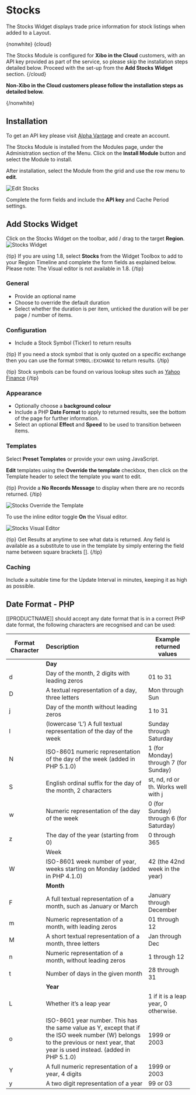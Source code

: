 <!--toc=widgets-->

# Stocks

The Stocks Widget displays trade price information for stock listings when added to a Layout.

{nonwhite}
{cloud}

The Stocks Module is configured for **Xibo in the Cloud** customers, with an API key provided as part of the service, so please skip the installation steps detailed below. Proceed with the set-up from the **Add Stocks Widget** section.
{/cloud}

**Non-Xibo in the Cloud customers please follow the installation steps as detailed below.**

{/nonwhite}

## Installation 

To get an API key please visit [Alpha Vantage](https://www.alphavantage.co/support/#api-key)  and create an account.

The Stocks Module is installed from the Modules page, under the Administration section of the Menu. Click on the **Install Module** button and select the Module to install.

After installation,  select the Module from the grid and use the row menu to **edit**.

![Edit Stocks](img/media_stocks_edit.png)

Complete the form fields and include the **API key** and Cache Period settings.



## Add Stocks Widget

Click on the Stocks Widget on the  toolbar, add / drag to the target **Region**. ![Stocks Widget](img/v2_media_stocks_widget.png)

{tip}
If you are using 1.8, select **Stocks** from the Widget Toolbox to add to your Region Timeline and complete the form fields as explained below. Please note: The Visual editor is not available in 1.8.
{/tip}

### General

- Provide an optional name
- Choose to override the default duration
- Select whether the duration is per item, unticked the duration will be per page / number of items.

### Configuration

- Include a Stock Symbol (Ticker) to return results

{tip}
If you need a stock symbol that is only quoted on a specific exchange then you can use the format `SYMBOL:EXCHANGE` to return results. 
{/tip}

{tip}
Stock symbols can be found on various lookup sites such as [Yahoo Finance](https://finance.yahoo.com/)
{/tip}

### Appearance

- Optionally choose a **background colour** 
- Include a PHP **Date Format** to apply to returned results, see the bottom of the page for further information.
- Select an optional **Effect** and **Speed** to be used to transition between items.

### Templates

Select **Preset Templates** or provide your own using JavaScript.

**Edit** templates using the **Override the template** checkbox, then click on the Template header to select the template you want to edit.

{tip}
Provide a **No Records Message** to display when there are no records returned.
{/tip}

![Stocks Override the Template](img/v2_media_stocks_template_override.png)

To use the inline editor toggle **On** the Visual editor.

![Stocks Visual Editor](img/v2_media_stocks_visual_editor.png)

{tip}
Get Results at anytime to see what data is returned. Any field is available as a substitute to use in the template by simply entering the field name between square brackets [].
{/tip}

### Caching

Include a suitable time for the Update Interval in minutes, keeping it as high as possible.

## Date Format - PHP

[[PRODUCTNAME]] should accept any date format that is in a correct PHP date format, the following characters are recognised and can be used:

| Format Character | Description                                                  | Example returned values                 |
| ---------------- | :----------------------------------------------------------- | --------------------------------------- |
|                  | **Day**                                                      |                                         |
| d                | Day of the month, 2 digits with leading zeros                | 01 to 31                                |
| D                | A textual representation of a day, three  letters            | Mon through Sun                         |
| j                | Day of the month without leading zeros                       | 1 to 31                                 |
| l                | (lowercase ‘L’) A full textual representation   of the day of the week | Sunday through Saturday                 |
| N                | ISO-8601 numeric representation of the day of   the week (added in PHP 5.1.0) | 1 (for Monday) through 7 (for Sunday)   |
| S                | English ordinal suffix for the day of the  month, 2 characters | st, nd, rd or th. Works well with j     |
| w                | Numeric representation of the day of the week                | 0 (for Sunday) through 6 (for Saturday) |
| z                | The day of the year (starting from 0)                        | 0 through 365                           |
|                  | Week                                                         |                                         |
| W                | ISO-8601 week number of year, weeks starting  on Monday (added in PHP 4.1.0) | 42 (the 42nd week in the year)          |
|                  | **Month**                                                    |                                         |
| F                | A full textual representation of a month, such as January or March | January through December                |
| m                | Numeric representation of a month, with leading zeros        | 01 through 12                           |
| M                | A short textual representation of a month, three letters     | Jan through Dec                         |
| n                | Numeric representation of a month, without leading zeros     | 1 through 12                            |
| t                | Number of days in the given month                            | 28 through 31                           |
|                  | **Year**                                                     |                                         |
| L                | Whether it’s a leap year                                     | 1 if it is a leap year, 0 otherwise.    |
| o                | ISO-8601 year number. This has the       same value as Y, except that if the ISO     week number (W) belongs to the previous or next year, that year is used instead. (added in  PHP 5.1.0) | 1999 or 2003                            |
| Y                | A full numeric representation of a year, 4 digits            | 1999 or 2003                            |
| y                | A two digit representation of a year                         | 99 or 03                                |